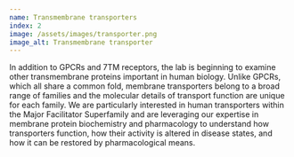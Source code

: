 ```yaml
---
name: Transmembrane transporters
index: 2
image: /assets/images/transporter.png
image_alt: Transmembrane transporter
---
```


In addition to GPCRs and 7TM receptors, the lab is beginning to examine other transmembrane proteins important in human biology.
Unlike GPCRs, which all share a common fold, membrane transporters belong to a broad range of families and the molecular details of transport function are unique for each family.
We are particularly interested in human transporters within the Major Facilitator Superfamily and are leveraging our expertise in membrane protein biochemistry and pharmacology to understand how transporters function, how their activity is altered in disease states, and how it can be restored by pharmacological means.
